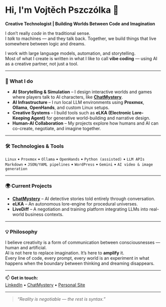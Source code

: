 # Hi, I'm Vojtěch Pszczólka 👋  
**Creative Technologist | Building Worlds Between Code and Imagination**

I don’t really *code* in the traditional sense.  
I *talk* to machines — and they talk back. Together, we build things that live somewhere between logic and dreams.

I work with large language models, automation, and storytelling.  
Most of what I create is written in what I like to call **vibe coding** — using AI as a creative partner, not just a tool.  

---

### 🧩 What I do
- **AI Storytelling & Simulation** – I design interactive worlds and games where players talk to AI characters, like [**ChatMystery**](https://game.chatmystery.com).  
- **AI Infrastructure** – I run local LLM environments using **Proxmox**, **Ollama**, **OpenHands**, and custom Linux setups.  
- **Creative Systems** – I build tools such as **eLKA (Electronic Lore-Keeping Agent)** for generative world-building and narrative design.  
- **Human-AI Collaboration** – My projects explore how humans and AI can co-create, negotiate, and imagine together.

---

### 🛠️ Technologies & Tools
`Linux` • `Proxmox` • `Ollama` • `OpenHands` • `Python (assisted)` • `LLM APIs`  
`Markdown` • `JSON/YAML pipelines` • `WordPress` • `Gemini` • `AI video & image generation`

---

### 🌍 Current Projects
- [**ChatMystery**](https://chatmystery.com) – AI detective stories told entirely through conversation.  
- **eLKA** – An autonomous lore-engine for procedural universes.  
- **LiveDiff** – A negotiation and training platform integrating LLMs into real-world business contexts.  

---

### 💡 Philosophy
I believe creativity is a form of communication between consciousnesses — human and artificial.  
AI is not here to replace imagination. It’s here to **amplify** it.  
Every line of code, every prompt, every world is an experiment in what happens when the boundary between thinking and dreaming disappears.

---

📫 **Get in touch:**  
[LinkedIn](https://www.linkedin.com/in/vojt%C4%9Bch-pszcz%C3%B3lka-004301125/) • [ChatMystery](https://chatmystery.com) • [Personal Site](https://pszczolka.cz)

---

> *“Reality is negotiable — the rest is syntax.”*
